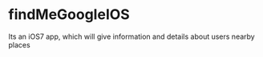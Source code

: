 findMeGoogleIOS
===============

Its an iOS7 app, which will give information and details about users nearby places
